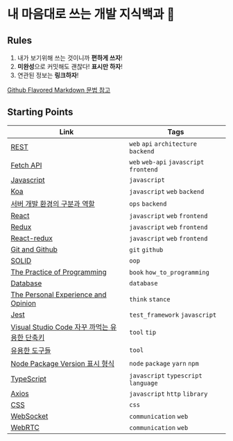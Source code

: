 # 내 마음대로 쓰는 개발 지식백과 📖

## Rules

1. 내가 보기위해 쓰는 것이니까 **편하게 쓰자**!
1. **미완성**으로 커밋해도 괜찮다! **표시만 하자**!
1. 연관된 정보는 **링크하자**!

[Github Flavored Markdown 문법 참고](https://guides.github.com/features/mastering-markdown/)

## Starting Points

| Link                                                                          | Tags                                    |
| ----------------------------------------------------------------------------- | --------------------------------------- |
| [REST](REST.md)                                                               | `web` `api` `architecture` `backend`    |
| [Fetch API](Fetch-API.md)                                                     | `web` `web-api` `javascript` `frontend` |
| [Javascript](javascript/index.md)                                             | `javascript`                            |
| [Koa](Koa.md)                                                                 | `javascript` `web` `backend`            |
| [서버 개발 환경의 구분과 역할](서버-개발-환경의-구분과-역할.md)               | `ops` `backend`                         |
| [React](react/index.md)                                                       | `javascript` `web` `frontend`           |
| [Redux](Redux.md)                                                             | `javascript` `web` `frontend`           |
| [React-redux](React-redux.md)                                                 | `javascript` `web` `frontend`           |
| [Git and Github](git-and-github/index.md)                                     | `git` `github`                          |
| [SOLID](SOLID.md)                                                             | `oop`                                   |
| [The Practice of Programming](The-Practice-of-Programming.md)                 | `book` `how_to_programming`             |
| [Database](Database.md)                                                       | `database`                              |
| [The Personal Experience and Opinion](The-Personal-Experience-and-Opinion.md) | `think` `stance`                        |
| [Jest](Jest.md)                                                               | `test_framework` `javascript`           |
| [Visual Studio Code 자꾸 까먹는 유용한 단축키](VSC-shortcuts.md)              | `tool` `tip`                            |
| [유용한 도구들](유용한-도구들.md)                                             | `tool`                                  |
| [Node Package Version 표시 형식](Node-Package-Version-표시-형식.md)           | `node` `package` `yarn` `npm`           |
| [TypeScript](TypeScript.md)                                                   | `javascript` `typescript` `language`    |
| [Axios](Axios.md)                                                             | `javascript` `http` `library`           |
| [CSS](CSS.md)                                                                 | `css`                                   |
| [WebSocket](WebSocket.md)                                                     | `communication` `web`                   |
| [WebRTC](WebRTC.md)                                                           | `communication` `web`                   |

